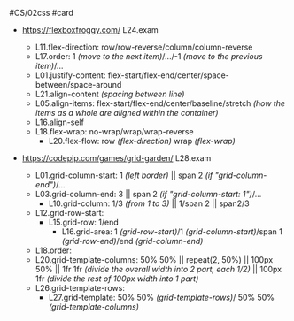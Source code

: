#CS/02css #card

- https://flexboxfroggy.com/ L24.exam
	- L11.flex-direction: row/row-reverse/column/column-reverse
	- L17.order: 1 *(move to the next item)*/.../-1 *(move to the previous item)*/...
	- L01.justify-content: flex-start/flex-end/center/space-between/space-around
	- L21.align-content *(spacing between line)*
	- L05.align-items: flex-start/flex-end/center/baseline/stretch *(how the items as a whole are aligned within the container)*
	- L16.align-self
	- L18.flex-wrap: no-wrap/wrap/wrap-reverse
		- L20.flex-flow: row *(flex-direction)* wrap *(flex-wrap)*

- https://codepip.com/games/grid-garden/ L28.exam
	- L01.grid-column-start: 1 *(left border)* || span 2 *(if "grid-column-end")*/...
	- L03.grid-column-end:  3 || span 2 *(if "grid-column-start: 1")*/...
		- L10.grid-column: 1/3 *(from 1 to 3)* || 1/span 2 || span2/3
	- L12.grid-row-start: 
		- L15.grid-row: 1/end
			- L16.grid-area: 1 *(grid-row-start)*/1 *(grid-column-start)*/span 1 *(grid-row-end)*/end *(grid-column-end)*
	- L18.order: 
	- L20.grid-template-columns: 50% 50% || repeat(2, 50%) || 100px 50%  || 1fr 1fr *(divide the overall width into 2 part, each 1/2)*  || 100px 1fr *(divide the rest of 100px width into 1 part)*
	- L26.grid-template-rows:
		- L27.grid-template: 50% 50% *(grid-template-rows)*/ 50% 50% *(grid-template-columns)*
